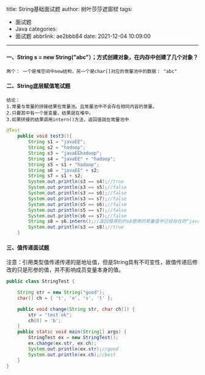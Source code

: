 title: String基础面试题
author: 树叶莎莎遮窗棂
tags:
  - 面试题
  - Java
categories:
  - 面试题
abbrlink: ae2bbb84
date: 2021-12-04 10:09:00
---
#### 一、String s = new String("abc"）；方式创建对象，在内存中创建了几个对象？


```
两个： 一个是堆空间中new结构，另一个是char[]对应的常量池中的数据： "abc"
```

<!-- more -->

#### 二、String底层赋值笔试题
 
    结论：
    1.常量与常量的拼接结果在常量池。且常量池中不会存在相同内容的常量。
    2.只要其中有一个是变量，结果就在堆中。
    3.如果拼接的结果调用intern()方法，返回值就在常量池中
     
```java
@Test
    public void test3(){
        String s1 = "javaEE";
        String s2 = "hadoop";
        String s3 = "javaEEhadoop";
        String s4 = "javaEE" + "hadoop";
        String s5 = s1 + "hadoop";
        String s6 = "javaEE" + s2;
        String s7 = s1 + s2;
        System.out.println(s3 == s4);//true
        System.out.println(s3 == s5);//false
        System.out.println(s3 == s6);//false
        System.out.println(s3 == s7);//false
        System.out.println(s5 == s6);//false
        System.out.println(s5 == s7);//false
        System.out.println(s6 == s7);//false
        String s8 = s6.intern();//返回值得到的s8使用的常量值中已经存在的“javaEEhadoop”
        System.out.println(s3 == s8);//true
    }
```

#### 三、值传递面试题

注意：引用类型值传递传递的是地址值，但是String具有不可变性，故值传递后修改的只是形参的值，并不影响成员变量本身的值。

```java
public class StringTest {

    String str = new String("good");
    char[] ch = { 't', 'e', 's', 't' };

    public void change(String str, char ch[]) {
        str = "test ok";
        ch[0] = 'b';
    }
    public static void main(String[] args) {
        StringTest ex = new StringTest();
        ex.change(ex.str, ex.ch);
        System.out.println(ex.str);//good
        System.out.println(ex.ch);//best
    }
}

```
